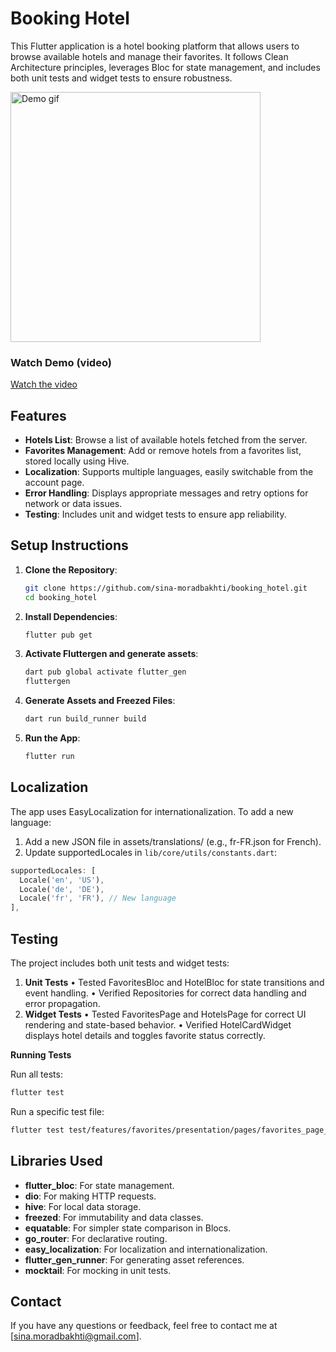 # Booking Hotel

This Flutter application is a hotel booking platform that allows users to browse available hotels and manage their favorites. It follows Clean Architecture principles, leverages Bloc for state management, and includes both unit tests and widget tests to ensure robustness.

<img src="book_hotel_demo.gif" alt="Demo gif" height="400" />

### Watch Demo (video)
[Watch the video](https://github.com/sina-moradbakhti/booking_hotel/blob/main/book_hotel_demo.mp4)


## Features

- **Hotels List**: Browse a list of available hotels fetched from the server.
- **Favorites Management**: Add or remove hotels from a favorites list, stored locally using Hive.
- **Localization**: Supports multiple languages, easily switchable from the account page.
- **Error Handling**: Displays appropriate messages and retry options for network or data issues.
- **Testing**: Includes unit and widget tests to ensure app reliability.

## Setup Instructions

1. **Clone the Repository**:
   ```bash
   git clone https://github.com/sina-moradbakhti/booking_hotel.git
   cd booking_hotel
    ```

2. **Install Dependencies**:
    ```bash
    flutter pub get
    ```
3. **Activate Fluttergen and generate assets**:
    ```bash
    dart pub global activate flutter_gen
    fluttergen
    ```
4. **Generate Assets and Freezed Files**:
    ```bash
    dart run build_runner build
    ```
5. **Run the App**:
    ```bash
    flutter run
    ```

## Localization

The app uses EasyLocalization for internationalization. To add a new language:
1.	Add a new JSON file in assets/translations/ (e.g., fr-FR.json for French).
2.	Update supportedLocales in `lib/core/utils/constants.dart`:

```dart
supportedLocales: [
  Locale('en', 'US'),
  Locale('de', 'DE'),
  Locale('fr', 'FR'), // New language
],
```

## Testing
The project includes both unit tests and widget tests:

1.	**Unit Tests**
    •	Tested FavoritesBloc and HotelBloc for state transitions and event handling.
	•	Verified Repositories for correct data handling and error propagation.
2.	**Widget Tests**
	•	Tested FavoritesPage and HotelsPage for correct UI rendering and state-based behavior.
	•	Verified HotelCardWidget displays hotel details and toggles favorite status correctly.

**Running Tests**

Run all tests:
```bash
flutter test
```

Run a specific test file:
```bash
flutter test test/features/favorites/presentation/pages/favorites_page_test.dart
```

## Libraries Used

- **flutter_bloc**: For state management.
- **dio**: For making HTTP requests.
- **hive**: For local data storage.
- **freezed**: For immutability and data classes.
- **equatable**: For simpler state comparison in Blocs.
- **go_router**: For declarative routing.
- **easy_localization**: For localization and internationalization.
- **flutter_gen_runner**: For generating asset references.
- **mocktail**: For mocking in unit tests.

## Contact

If you have any questions or feedback, feel free to contact me at [sina.moradbakhti@gmail.com].